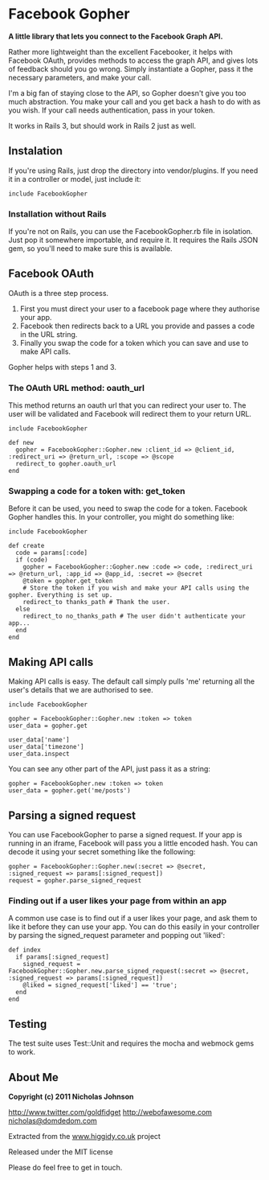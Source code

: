 # Facebook Gopher #

**A little library that lets you connect to the Facebook Graph API.**

Rather more lightweight than the excellent Facebooker, it helps with Facebook OAuth, provides methods to access the graph API, and gives lots of feedback should you go wrong. Simply instantiate a Gopher, pass it the necessary parameters, and make your call. 

I'm a big fan of staying close to the API, so Gopher doesn't give you too much abstraction. You make your call and you get back a hash to do with as you wish. If your call needs authentication, pass in your token.

It works in Rails 3, but should work in Rails 2 just as well.

## Instalation ##

If you're using Rails, just drop the directory into vendor/plugins. If you need it in a controller or model, just include it:

    include FacebookGopher
    
### Installation without Rails

If you're not on Rails, you can use the FacebookGopher.rb file in isolation. Just pop it somewhere importable, and require it. It requires the Rails JSON gem, so you'll need to make sure this is available.

## Facebook OAuth ##

OAuth is a three step process. 

1. First you must direct your user to a facebook page where they authorise your app. 
2. Facebook then redirects back to a URL you provide and passes a code in the URL string. 
3. Finally you swap the code for a token which you can save and use to make API calls.

Gopher helps with steps 1 and 3.

### The OAuth URL method: oauth_url ###

This method returns an oauth url that you can redirect your user to. The user will be validated and Facebook will redirect them to your return URL.
    
    include FacebookGopher
    
    def new
      gopher = FacebookGopher::Gopher.new :client_id => @client_id, :redirect_uri => @return_url, :scope => @scope
      redirect_to gopher.oauth_url
    end
  
### Swapping a code for a token with: get_token ###

Before it can be used, you need to swap the code for a token. Facebook Gopher handles this. In your controller, you might do something like:

    include FacebookGopher
    
    def create
      code = params[:code]
      if (code)
        gopher = FacebookGopher::Gopher.new :code => code, :redirect_uri => @return_url, :app_id => @app_id, :secret => @secret
        @token = gopher.get_token
        # Store the token if you wish and make your API calls using the gopher. Everything is set up.
        redirect_to thanks_path # Thank the user.
      else
        redirect_to no_thanks_path # The user didn't authenticate your app...
      end
    end


## Making API calls ##

Making API calls is easy. The default call simply pulls 'me' returning all the user's details that we are authorised to see.

    include FacebookGopher
    
    gopher = FacebookGopher::Gopher.new :token => token
    user_data = gopher.get
    
    user_data['name']
    user_data['timezone']
    user_data.inspect
    
You can see any other part of the API, just pass it as a string:
    
    gopher = FacebookGopher.new :token => token
    user_data = gopher.get('me/posts')

## Parsing a signed request ##

You can use FacebookGopher to parse a signed request. If your app is running in an iframe, Facebook will pass  you a little encoded hash. You can decode it using your secret something like the following:

    gopher = FacebookGopher::Gopher.new(:secret => @secret, :signed_request => params[:signed_request])
    request = gopher.parse_signed_request
    
### 

### Finding out if a user likes your page from within an app ###

A common use case is to find out if a user likes your page, and ask them to like it before they can use your app. You can do this easily in your controller by parsing the signed_request parameter and popping out 'liked':

    def index
      if params[:signed_request]
        signed_request = FacebookGopher::Gopher.new.parse_signed_request(:secret => @secret, :signed_request => params[:signed_request])
        @liked = signed_request['liked'] == 'true';
      end
    end

## Testing ##

The test suite uses Test::Unit and requires the mocha and webmock gems to work.

## About Me ##

**Copyright (c) 2011 Nicholas Johnson**

http://www.twitter.com/goldfidget
http://webofawesome.com
nicholas@domdedom.com

Extracted from the www.higgidy.co.uk project

Released under the MIT license

Please do feel free to get in touch.